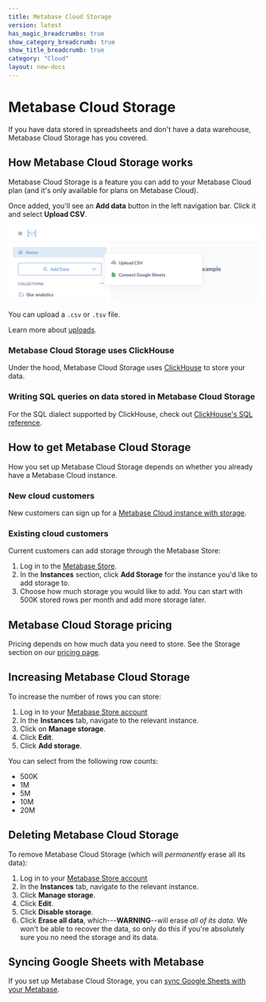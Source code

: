 ```yaml
---
title: Metabase Cloud Storage
version: latest
has_magic_breadcrumbs: true
show_category_breadcrumb: true
show_title_breadcrumb: true
category: "Cloud"
layout: new-docs
---
```


# Metabase Cloud Storage

If you have data stored in spreadsheets and don't have a data warehouse, Metabase Cloud Storage has you covered.

## How Metabase Cloud Storage works

Metabase Cloud Storage is a feature you can add to your Metabase Cloud plan (and it's only available for plans on Metabase Cloud).

Once added, you'll see an **Add data** button in the left navigation bar. Click it and select **Upload CSV**.

![Add data](./images/add-data.png)

You can upload a `.csv` or `.tsv` file.

Learn more about [uploads](../exploration-and-organization/uploads.md).

### Metabase Cloud Storage uses ClickHouse

Under the hood, Metabase Cloud Storage uses [ClickHouse](https://www.metabase.com/data-sources/clickhouse) to store your data.

### Writing SQL queries on data stored in Metabase Cloud Storage

For the SQL dialect supported by ClickHouse, check out [ClickHouse's SQL reference](https://clickhouse.com/docs/en/sql-reference).

## How to get Metabase Cloud Storage

How you set up Metabase Cloud Storage depends on whether you already have a Metabase Cloud instance.

### New cloud customers

New customers can sign up for a [Metabase Cloud instance with storage](https://store.metabase.com/checkout?dwh=1).

### Existing cloud customers

Current customers can add storage through the Metabase Store:

1. Log in to the [Metabase Store](https://store.metabase.com/).
2. In the **Instances** section, click **Add Storage** for the instance you'd like to add storage to.
3. Choose how much storage you would like to add. You can start with 500K stored rows per month and add more storage later.

## Metabase Cloud Storage pricing

Pricing depends on how much data you need to store. See the Storage section on our [pricing page](/pricing/).

## Increasing Metabase Cloud Storage

To increase the number of rows you can store:

1. Log in to your [Metabase Store account](https://store.metabase.com/)
2. In the **Instances** tab, navigate to the relevant instance.
3. Click on **Manage storage**.
4. Click **Edit**.
5. Click **Add storage**.

You can select from the following row counts:

- 500K
- 1M
- 5M
- 10M
- 20M

## Deleting Metabase Cloud Storage

To remove Metabase Cloud Storage (which will _permanently_ erase all its data):

1. Log in to your [Metabase Store account](https://store.metabase.com/)
2. In the **Instances** tab, navigate to the relevant instance.
3. Click **Manage storage**.
4. Click **Edit**.
5. Click **Disable storage**.
6. Click **Erase all data**, which---**WARNING**--will erase _all of its data_. We won't be able to recover the data, so only do this if you're absolutely sure you no need the storage and its data.

## Syncing Google Sheets with Metabase

If you set up Metabase Cloud Storage, you can [sync Google Sheets with your Metabase](./google-sheets.md).
